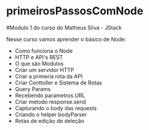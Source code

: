# primeirosPassosComNode

#Modulo 1 do curso do Matheus Silva - JStack

Nesse curso vamos aprender o básico de Node:

- Como funciona o Node
- HTTP e API's REST
- O que são Modulos
- Criar um servidor HTTP
- Criar a primeria rota da API
- Criar Conttoller e Sistema de Rotas
- Query Params
- Recebendo parametros URL
- Criar metodo response.send
- Capturando o body das requests
- Criando o helper bodyParser
- Rotas de  edição de deleção
